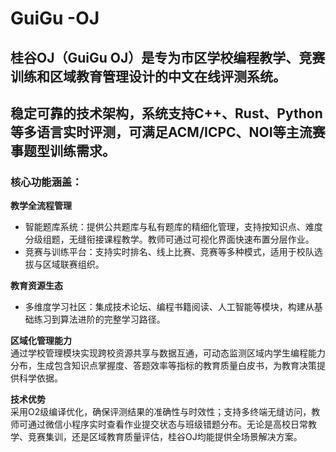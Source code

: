 # GuiGu -OJ

## 桂谷OJ（GuiGu OJ）是专为市区学校编程教学、竞赛训练和区域教育管理设计的中文在线评测系统。
## 稳定可靠的技术架构，系统支持C++、Rust、Python等多语言实时评测，可满足ACM/ICPC、NOI等主流赛事题型训练需求。

### 核心功能涵盖：

**教学全流程管理**  
- 智能题库系统：提供公共题库与私有题库的精细化管理，支持按知识点、难度分级组题，无缝衔接课程教学。教师可通过可视化界面快速布置分层作业。
- 竞赛与训练平台：支持实时排名、线上比赛、竞赛等多种模式，适用于校队选拔与区域联赛组织。

**教育资源生态**  
- 多维度学习社区：集成技术论坛、编程书籍阅读、人工智能等模块，构建从基础练习到算法进阶的完整学习路径。

**区域化管理能力**  
通过学校管理模块实现跨校资源共享与数据互通，可动态监测区域内学生编程能力分布，生成包含知识点掌握度、答题效率等指标的教育质量白皮书，为教育决策提供科学依据。

**技术优势**  
采用O2级编译优化，确保评测结果的准确性与时效性；支持多终端无缝访问，教师可通过微信小程序实时查看作业提交状态与班级错题分布。无论是高校日常教学、竞赛集训，还是区域教育质量评估，桂谷OJ均能提供全场景解决方案。
